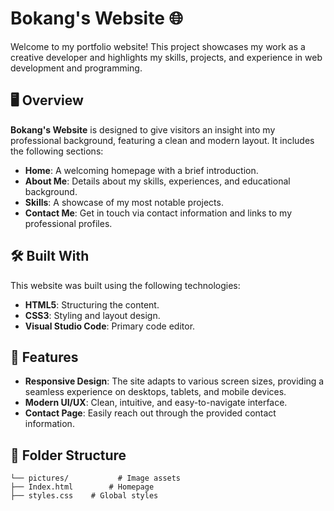 # Bokang's Website 🌐

Welcome to my portfolio website! This project showcases my work as a creative developer and highlights my skills, projects, and experience in web development and programming.

## 🖥️ Overview

**Bokang's Website** is designed to give visitors an insight into my professional background, featuring a clean and modern layout. It includes the following sections:

- **Home**: A welcoming homepage with a brief introduction.
- **About Me**: Details about my skills, experiences, and educational background.
- **Skills**: A showcase of my most notable projects.
- **Contact Me**: Get in touch via contact information and links to my professional profiles.

## 🛠️ Built With

This website was built using the following technologies:

- **HTML5**: Structuring the content.
- **CSS3**: Styling and layout design.
- **Visual Studio Code**: Primary code editor.
  
## 🌟 Features

- **Responsive Design**: The site adapts to various screen sizes, providing a seamless experience on desktops, tablets, and mobile devices.
- **Modern UI/UX**: Clean, intuitive, and easy-to-navigate interface.
- **Contact Page**: Easily reach out through the provided contact information.
  
## 📂 Folder Structure

```plaintext
└── pictures/           # Image assets
├── Index.html        # Homepage
├── styles.css    # Global styles

